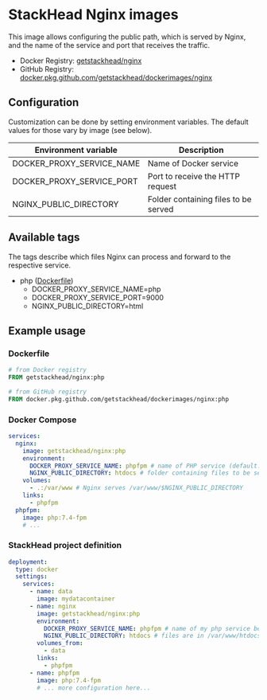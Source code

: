 # StackHead Nginx images

This image allows configuring the public path, which is served by Nginx, and the name of the 
service and port that receives the traffic.

* Docker Registry: [getstackhead/nginx](https://hub.docker.com/repository/docker/getstackhead/nginx)
* GitHub Registry: [docker.pkg.github.com/getstackhead/dockerimages/nginx](https://github.com/getstackhead/dockerimages/packages/203850)

## Configuration

Customization can be done by setting environment variables.
The default values for those vary by image (see below).

|Environment variable|Description|
| ------------------ | --------- |
|DOCKER_PROXY_SERVICE_NAME|Name of Docker service|
|DOCKER_PROXY_SERVICE_PORT|Port to receive the HTTP request|
|NGINX_PUBLIC_DIRECTORY|Folder containing files to be served|

## Available tags

The tags describe which files Nginx can process and forward to the respective service.

* php ([Dockerfile](./php/Dockerfile))
  * DOCKER_PROXY_SERVICE_NAME=php
  * DOCKER_PROXY_SERVICE_PORT=9000
  * NGINX_PUBLIC_DIRECTORY=html

## Example usage

### Dockerfile
```dockerfile
# from Docker registry
FROM getstackhead/nginx:php

# from GitHub registry
FROM docker.pkg.github.com/getstackhead/dockerimages/nginx:php
```

### Docker Compose
```yaml
services:
  nginx:
    image: getstackhead/nginx:php
    environment:
      DOCKER_PROXY_SERVICE_NAME: phpfpm # name of PHP service (default: php)
      NGINX_PUBLIC_DIRECTORY: htdocs # folder containing files to be served (default: www)
    volumes:
      - .:/var/www # Nginx serves /var/www/$NGINX_PUBLIC_DIRECTORY
    links:
      - phpfpm
  phpfpm:
    image: php:7.4-fpm
    # ...
```

### StackHead project definition
```yaml
deployment:
  type: docker
  settings:
    services:
      - name: data
        image: mydatacontainer
      - name: nginx
        image: getstackhead/nginx:php
        environment:
          DOCKER_PROXY_SERVICE_NAME: phpfpm # name of my php service below is phpfpm
          NGINX_PUBLIC_DIRECTORY: htdocs # files are in /var/www/htdocs (mounted from mydatacontainer)
        volumes_from:
          - data
        links:
          - phpfpm
      - name: phpfpm
        image: php:7.4-fpm
        # ... more configuration here...
```
